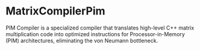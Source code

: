 # MatrixCompilerPim
PIM Compiler is a specialized compiler that translates high-level C++ matrix multiplication code into optimized instructions for Processor-in-Memory (PIM) architectures, eliminating the von Neumann bottleneck.
